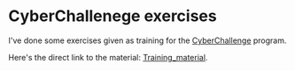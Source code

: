 # CyberChallenege exercises

I've done some exercises given as training for the [CyberChallenge](https://cyberchallenge.it/about) program. 


Here's the direct link to the material: [Training_material](https://cyberchallenge.it/training).